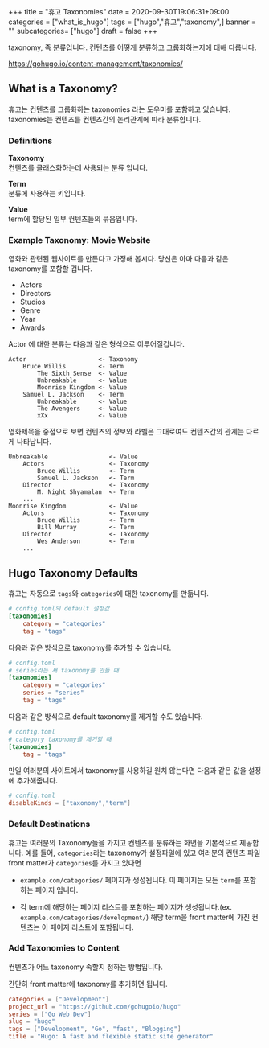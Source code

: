 +++
title = "휴고 Taxonomies"
date = 2020-09-30T19:06:31+09:00
categories = ["what_is_hugo"]
tags = ["hugo","휴고","taxonomy",]
banner = ""
subcategories= ["hugo"]
draft = false
+++

taxonomy, 즉 분류입니다. 컨텐츠를 어떻게 분류하고 그룹화하는지에 대해 다룹니다.

https://gohugo.io/content-management/taxonomies/

## What is a Taxonomy?
휴고는 컨텐츠를 그룹화하는 taxonomies 라는 도우미를 포함하고 있습니다. taxonomies는 컨텐츠를 컨텐츠간의 논리관계에 따라 분류합니다.

### Definitions

**Taxonomy**  
컨텐츠를 클래스화하는데 사용되는 분류 입니다.

**Term**  
분류에 사용하는 키입니다.

**Value**  
term에 할당된 일부 컨텐츠들의 묶음입니다.

### Example Taxonomy: Movie Website

영화와 관련된 웹사이트를 만든다고 가정해 봅시다. 당신은 아마 다음과 같은 taxonomy를 포함할 겁니다.

* Actors
* Directors
* Studios
* Genre
* Year
* Awards

Actor 에 대한 분류는 다음과 같은 형식으로 이루어질겁니다.
```
Actor                    <- Taxonomy
    Bruce Willis         <- Term
        The Sixth Sense  <- Value
        Unbreakable      <- Value
        Moonrise Kingdom <- Value
    Samuel L. Jackson    <- Term
        Unbreakable      <- Value
        The Avengers     <- Value
        xXx              <- Value
```
영화제목을 중점으로 보면 컨텐츠의 정보와 라벨은 그대로여도 컨텐츠간의 관계는 다르게 나타납니다.  

```
Unbreakable                 <- Value
    Actors                  <- Taxonomy
        Bruce Willis        <- Term
        Samuel L. Jackson   <- Term
    Director                <- Taxonomy
        M. Night Shyamalan  <- Term
    ...
Moonrise Kingdom            <- Value
    Actors                  <- Taxonomy
        Bruce Willis        <- Term
        Bill Murray         <- Term
    Director                <- Taxonomy
        Wes Anderson        <- Term
    ...
```

## Hugo Taxonomy Defaults
휴고는 자동으로 `tags`와 `categories`에 대한 taxonomy를 만듦니다.

```toml
# config.toml의 default 설정값
[taxonomies]
    category = "categories"
    tag = "tags"
```

다음과 같은 방식으로 taxonomy를 추가할 수 있습니다.
```toml
# config.toml
# series라는 새 taxonomy를 만들 때
[taxonomies]
    category = "categories"
    series = "series"
    tag = "tags"
```

다음과 같은 방식으로 default taxonomy를 제거할 수도 있습니다.

```toml
# config.toml
# category taxonomy를 제거할 때
[taxonomies]
    tag = "tags"
```

만일 여러분의 사이트에서 taxonomy를 사용하길 원치 않는다면 다음과 같은 값을 설정에 추가해줍니다.
```toml
# config.toml
disableKinds = ["taxonomy","term"]
```

### Default Destinations

휴고는 여러분의 Taxonomy들을 가지고 컨텐츠를 분류하는 화면을 기본적으로 제공합니다. 예를 들어, `categories`라는 taxonomy가 설정파일에 있고 여러분의 컨텐츠 파일 front matter가 `categories`를 가지고 있다면 
* `example.com/categories/` 페이지가 생성됩니다. 이 페이지는 모든 `term`를 포함하는 페이지 입니다.

* 각 term에 해당하는 페이지 리스트를 포함하는 페이지가 생성됩니다.(ex. `example.com/categories/development/`) 해당 term을 front matter에 가진 컨텐츠는 이 페이지 리스트에 포함됩니다.

### Add Taxonomies to Content

컨텐츠가 어느 taxonomy 속할지 정하는 방법입니다.

간단히 front matter에 taxonomy를 추가하면 됩니다.

```toml {{ hl_lines=[1,3,5]}}
categories = ["Development"]
project_url = "https://github.com/gohugoio/hugo"
series = ["Go Web Dev"]
slug = "hugo"
tags = ["Development", "Go", "fast", "Blogging"]
title = "Hugo: A fast and flexible static site generator"
```

